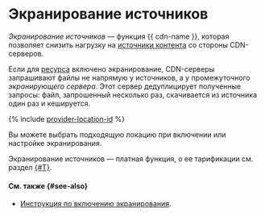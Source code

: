 # Экранирование источников

_Экранирование источников_ — функция {{ cdn-name }}, которая позволяет снизить нагрузку на [источники контента](origins.md) со стороны CDN-серверов. 

Если для [ресурса](resource.md) включено экранирование, CDN-серверы запрашивают файлы не напрямую у источников, а у промежуточного _экранирующего сервера_. Этот сервер дедуплицирует полученные запросы: файл, запрошенный несколько раз, скачивается из источника один раз и кешируется.

{% include [provider-location-id](../../_includes/cdn/provider-location-id.md) %}

Вы можете выбрать подходящую локацию при включении или настройке экранирования.

Экранирование источников — платная функция, о ее тарификации см. раздел [{#T}](../pricing.md).

#### См. также {#see-also}

* [Инструкция по включению экранирования](../operations/resources/enable-shielding.md).

